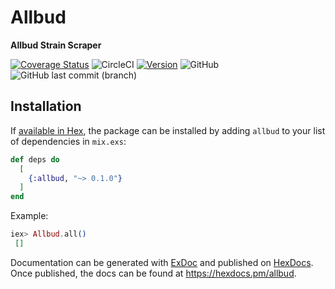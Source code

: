 # Allbud

**Allbud Strain Scraper**

[![Coverage Status](https://coveralls.io/repos/github/mithereal/ex_allbud/badge.svg?branch=main)](https://coveralls.io/github/mithereal/ex_allbud?branch=main)
![CircleCI](https://img.shields.io/circleci/build/github/mithereal/ex_allbud)
[![Version](https://img.shields.io/hexpm/v/allbud.svg?style=flat-square)](https://hex.pm/packages/allbud)
![GitHub](https://img.shields.io/github/license/mithereal/ex_allbud)
![GitHub last commit (branch)](https://img.shields.io/github/last-commit/mithereal/ex_allbud/main)

## Installation

If [available in Hex](https://hex.pm/docs/publish), the package can be installed
by adding `allbud` to your list of dependencies in `mix.exs`:

```elixir
def deps do
  [
    {:allbud, "~> 0.1.0"}
  ]
end
```

Example:

  ```elixir
  iex> Allbud.all()
   []
  ```

Documentation can be generated with [ExDoc](https://github.com/elixir-lang/ex_doc)
and published on [HexDocs](https://hexdocs.pm). Once published, the docs can
be found at <https://hexdocs.pm/allbud>.

